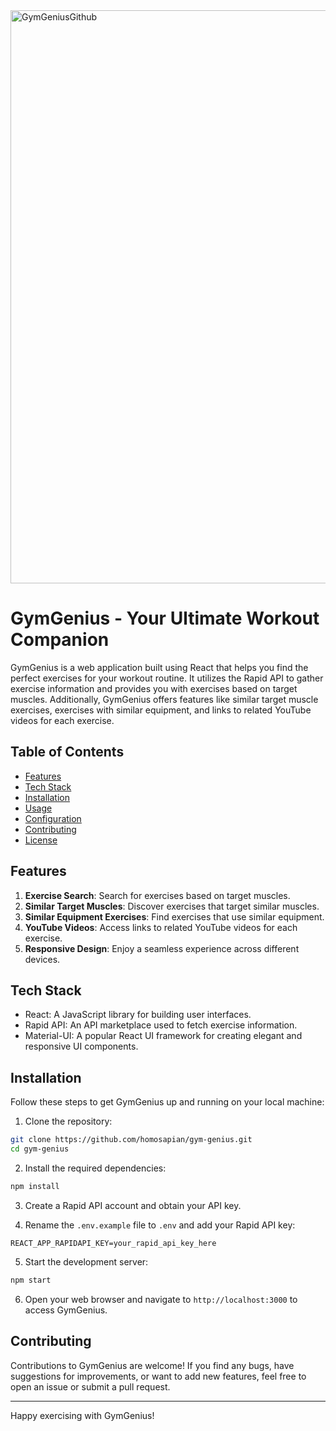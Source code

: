 <img width="917" alt="GymGeniusGithub" src="https://github.com/homosapian1999/GymGenius/assets/52074379/98a3786a-c0f7-444d-8001-efa9d1127e2a">


# GymGenius - Your Ultimate Workout Companion

GymGenius is a web application built using React that helps you find the perfect exercises for your workout routine. It utilizes the Rapid API to gather exercise information and provides you with exercises based on target muscles. Additionally, GymGenius offers features like similar target muscle exercises, exercises with similar equipment, and links to related YouTube videos for each exercise.

## Table of Contents

- [Features](#features)
- [Tech Stack](#tech-stack)
- [Installation](#installation)
- [Usage](#usage)
- [Configuration](#configuration)
- [Contributing](#contributing)
- [License](#license)

## Features

1. **Exercise Search**: Search for exercises based on target muscles.
2. **Similar Target Muscles**: Discover exercises that target similar muscles.
3. **Similar Equipment Exercises**: Find exercises that use similar equipment.
4. **YouTube Videos**: Access links to related YouTube videos for each exercise.
5. **Responsive Design**: Enjoy a seamless experience across different devices.

## Tech Stack

- React: A JavaScript library for building user interfaces.
- Rapid API: An API marketplace used to fetch exercise information.
- Material-UI: A popular React UI framework for creating elegant and responsive UI components.

## Installation

Follow these steps to get GymGenius up and running on your local machine:

1. Clone the repository:

```bash
git clone https://github.com/homosapian/gym-genius.git
cd gym-genius
```

2. Install the required dependencies:

```bash
npm install
```

3. Create a Rapid API account and obtain your API key.

4. Rename the `.env.example` file to `.env` and add your Rapid API key:

```
REACT_APP_RAPIDAPI_KEY=your_rapid_api_key_here
```

5. Start the development server:

```bash
npm start
```

6. Open your web browser and navigate to `http://localhost:3000` to access GymGenius.


## Contributing

Contributions to GymGenius are welcome! If you find any bugs, have suggestions for improvements, or want to add new features, feel free to open an issue or submit a pull request.



---

Happy exercising with GymGenius! 
